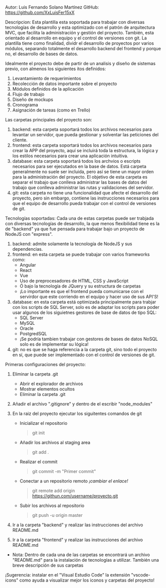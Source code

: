 Autor: Luis Fernando Solano Martínez
GitHub: https://github.com/XxLuisFer15xX


Descripcion: 
Esta plantilla esta soportada para trabajar con diversas tecnologías de desarrollo y esta optimizado con el patrón de arquitectura MVC, que facilita la administración y gestión del proyecto. También, esta orientado al desarrollo en equipo y el control de versiones con git. La plantilla tiene como finalidad, dividr el desarrollo de proyectos por varios módulos, separando totalmente el desarrollo backend del frontend y porque no, el desarrollo de bases de datos.

Idealmente el proyecto debe de partir de un analisis y diseño de sistemas previo, con almenos los siguientes itos definidos:
1. Levantamiento de requerimientos
2. Recolección de datos importante sobre el proyecto
3. Módulos definidos de la aplicación
4. Flujo de trabajo
5. Diseño de mockups
6. Cronograma
7. Asignación de tareas (como en Trello)


Las carpetas principales del proyecto son:
1. backend: esta carpeta soportará todos los archivos necesarios para levantar un servidor, que pueda gestionar y solventar las peticiones del cliente.
2. frontend: esta carpeta soportará todos los archivos necesarios para crear la APP del proyecto, aquí se incluirá toda la estructura, la lógica y los estilos necesarios para crear una aplicación intuitiva.
3. database: esta carpeta soportará todos los archvios o escripts necesarios para ser ejecutados en la base de datos. Está carpeta generalmente no suele ser incluida, pero así se tiene un mayor orden para la administración del proyecto. El objetivo de esta carpeta es separar el trabajo que conlleva administrar las bases de datos del trabajo que conlleva administrar las rutas y validaciones del servidor.
4. git: esta carpeta no tiene una funcionalidad que afecte el desarrollo del proyecto, pero sin embargo, contiene las instrucciones necesarios para que el equipo de desarrollo pueda trabajar con el control de versiones de git.


Tecnologías soportadas:
Cada una de estas carpetas puede ser trabjada con diversas tecnologías de desarrollo, la que menos flexibilidad tiene es la de "backend" ya que fue pensada para trabajar bajo un proyecto de NodeJS con "express".
1. backend: admite solamente la tecnología de NodeJS y sus dependencias.
2. frontend: en esta carpeta se puede trabajar con varios frameworks como:
    - Angular
    - React
    - Vue
    - Uso de preprocesadores de HTML, CSS y JavaScript
    - Ó bajo la tecnología de JQuery y su estructura de carpetas
    * ¡Lo importante es que el frontend pueda comunicarse con el servirdor que este corriendo en el equipo y hacer uso de sus API'S!
3. database: en esta carpeta está optimizada principalmente para trabjar con los scripts de SQL Server, solo es de adaptar los scripts para poder usar algunos de los siguietnes gestores de base de datos de tipo SQL:
    - SQL Server
    - MySQL
    - Oracle
    - PostgredSQL
    * ¡Se podría tambien trabajar con gestores de bases de datos NoSQL solo es de implementar su lógica!
4. git: no es que se haga referencia a la carpeta git, sino todo el proyecto en sí, que puede ser implementado con el control de versiones de git.


Primeras configuraciones del proyecto:
1. Eliminar la carpeta .git
    - Abrir el explorador de archivos
    - Mostrar elementos ocultos
    - Eliminar la carpeta .git

2. Añadir el archivo ".gitignore" y dentro de el escribir "node_modules"

3. En la raiz del proyecto ejecutar los siguitentes comandos de git
    - Inicializar el repositorio
        >git init
    - Añadir los archivos al staging area
        >git add .
    - Realizar el commit
        >git commit -m "Primer commit"
    - Conectar a un repositorio remoto _¡cambiar el enlace!_
        >git remote add origin https://githun.com/username/proyecto.git
    - Subir los archivos al repositorio
        >git push -u origin master

4. Ir a la carpeta "backend" y realizar las instrucciones del archivo README.md

5. Ir a la carpeta "frontend" y realizar las instrucciones del archivo README.md


* Nota: Dentro de cada una de las carpetas se encontrará un archivo "README.md" para la instalación de tecnologías a utilizar. También una breve descripción de sus carpetas


¡Sugerencia: instalar en el "Visual Estudio Code" la extensión "vscode-icons" como ayuda a visualizar mejor los iconos y carpetas del proyecto!